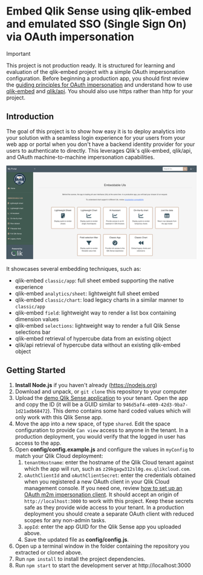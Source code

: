 
# Embed Qlik Sense using qlik-embed and emulated SSO (Single Sign On) via OAuth impersonation 

> [!IMPORTANT]
> This project is not production ready. It is structured for learning and evaluation
> of the qlik-embed project with a simple OAuth impersonation configuration.
> Before beginning a production app, you should first review the [guiding principles for OAuth impersonation](https://qlik.dev/authenticate/oauth/guiding-principles-oauth-impersonation/)
> and understand how to use [qlik-embed](https://qlik.dev/embed/qlik-embed/) and [qlik/api](https://qlik.dev/toolkits/qlik-api/). You should also use https rather than http
for your project.


## Introduction

The goal of this project is to show how easy it is to deploy analytics into your
solution with a seamless login experience for your users from your web app or portal when you don't have a backend identity provider for your users to authenticate to directly. This leverages Qlik's qlik-embed,
qlik/api, and OAuth machine-to-machine impersonation capabilities.

<img src="src/img/screenshot.png" width="600" alt="Screenshot of resulting embedded application"/>

It showcases several embedding techniques, such as:

- qlik-embed `classic/app`: full sheet embed supporting the native experience
- qlik-embed `analytics/sheet`: lightweight full sheet embed
- qlik-embed `classic/chart`: load legacy charts in a similar manner to `classic/app`
- qlik-embed `field`: lightweight way to render a list box containing dimension values
- qlik-embed `selections`: lightweight way to render a full Qlik Sense selections bar
- qlik-embed retrieval of hypercube data from an existing object
- qlik/api retrieval of hypercube data without an existing qlik-embed object

## Getting Started

1. **Install Node.js** if you haven't already (https://nodejs.org)
1. Download and unpack, or `git clone` this repository to your computer
1. Upload the [demo Qlik Sense application](./qlik_app/Consumer%20Sales.qvf) to your tenant. Open the app and copy the ID (it will be a GUID similar to `946d5af4-e089-42d3-9ba7-1d21adb68472`). This demo contains some hard coded values which will only work with this Qlik Sense app.
1. Move the app into a new space, of type `shared`. Edit the space configuration to provide `Can view` access to anyone in the tenant. In a production deployment, you would verify that the logged in user has access to the app.
1. Open **config/config.example.js** and configure the values in `myConfig` to match your Qlik Cloud deployment:
    1. `tenantHostname`: enter the hostname of the Qlik Cloud tenant against which the app will run, such as `z29kgagw312sl0g.eu.qlikcloud.com`.
    1. `oAuthClientId` and `oAuthClientSecret`: enter the credentials obtained when you registered a new OAuth client in your Qlik Cloud management console. If you need one, review [how to set up an OAuth m2m impersonation client](https://qlik.dev/authenticate/oauth/create-oauth-client-m2m-impersonation/). It should accept an origin of `http://localhost:3000` to work with this project. Keep these secrets
    safe as they provide wide access to your tenant. In a production deployment you
    should create a separate OAuth client with reduced scopes for any non-admin tasks.
    1. `appId`: enter the app GUID for the Qlik Sense app you uploaded above.
    1. Save the updated file as **config/config.js**.
1. Open up a terminal window in the folder containing the repository you extracted or cloned above.
1. Run `npm install` to install the project dependencies.
1. Run `npm start` to start the development server at http://localhost:3000
